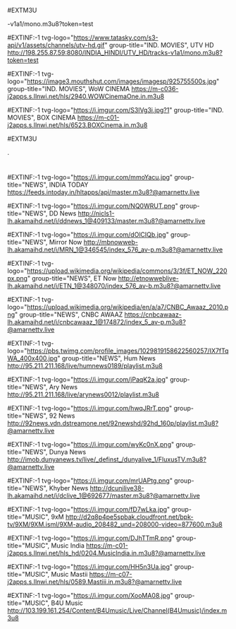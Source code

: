 
#EXTM3U

-v1a1/mono.m3u8?token=test

#EXTINF:-1 tvg-logo="https://www.tatasky.com/s3-api/v1/assets/channels/utv-hd.gif" group-title="IND. MOVIES", UTV HD
http://198.255.87.59:8080/INDIA_HINDI/UTV_HD/tracks-v1a1/mono.m3u8?token=test

#EXTINF:-1 tvg-logo="https://image3.mouthshut.com/images/imagesp/925755500s.jpg" group-title="IND. MOVIES", WoW CINEMA
https://m-c036-j2apps.s.llnwi.net/hls/2940.WOWCinemaOne.in.m3u8

#EXTINF:-1 tvg-logo="https://i.imgur.com/S3lVg3i.jpg?1" group-title="IND. MOVIES", BOX CINEMA
https://m-c01-j2apps.s.llnwi.net/hls/6523.BOXCinema.in.m3u8

#EXTM3U

.
#
#EXTINF:-1 tvg-logo="https://i.imgur.com/mmoYacu.jpg" group-title="NEWS", INDIA TODAY
https://feeds.intoday.in/hltapps/api/master.m3u8?@amarnettv.live

#EXTINF:-1 tvg-logo="https://i.imgur.com/NQ0WRUT.png" group-title="NEWS", DD News
http://nicls1-lh.akamaihd.net/i/ddnews_1@409133/master.m3u8?@amarnettv.live

#EXTINF:-1 tvg-logo="https://i.imgur.com/dOlCIQb.jpg" group-title="NEWS", Mirror Now
http://mbnowweb-lh.akamaihd.net/i/MRN_1@346545/index_576_av-p.m3u8?@amarnettv.live

#EXTINF:-1 tvg-logo="https://upload.wikimedia.org/wikipedia/commons/3/3f/ET_NOW_220px.png" group-title="NEWS", ET Now
http://etnowweblive-lh.akamaihd.net/i/ETN_1@348070/index_576_av-b.m3u8?@amarnettv.live

#EXTINF:-1 tvg-logo="https://upload.wikimedia.org/wikipedia/en/a/a7/CNBC_Awaaz_2010.png" group-title="NEWS", CNBC AWAAZ
https://cnbcawaaz-lh.akamaihd.net/i/cnbcawaaz_1@174872/index_5_av-p.m3u8?@amarnettv.live

#EXTINF:-1 tvg-logo="https://pbs.twimg.com/profile_images/1029819158622560257/IX7fTqWA_400x400.jpg" group-title="NEWS", Hum News
http://95.211.211.168/live/humnews0189/playlist.m3u8

#EXTINF:-1 tvg-logo="https://i.imgur.com/jPaqK2a.jpg" group-title="NEWS", Ary News
http://95.211.211.168/live/arynews0012/playlist.m3u8

#EXTINF:-1 tvg-logo="https://i.imgur.com/hwqJRrT.png" group-title="NEWS", 92 News
http://92news.vdn.dstreamone.net/92newshd/92hd_160p/playlist.m3u8?@amarnettv.live

#EXTINF:-1 tvg-logo="https://i.imgur.com/wyKc0nX.png" group-title="NEWS", Dunya News
http://imob.dunyanews.tv/live/_definst_/dunyalive_1/FluxusTV.m3u8?@amarnettv.live

#EXTINF:-1 tvg-logo="https://i.imgur.com/mrUAPtg.png" group-title="NEWS", Khyber News
http://dcunilive38-lh.akamaihd.net/i/dclive_1@692677/master.m3u8?@amarnettv.live

#EXTINF:-1 tvg-logo="https://i.imgur.com/fD7wLka.jpg" group-title="MUSIC", 9xM
http://d2q8p4pe5spbak.cloudfront.net/bpk-tv/9XM/9XM.isml/9XM-audio_208482_und=208000-video=877600.m3u8

#EXTINF:-1 tvg-logo="https://i.imgur.com/DJhTTmR.png" group-title="MUSIC", Music India
https://m-c01-j2apps.s.llnwi.net/hls_hd/0204.MusicIndia.in.m3u8?@amarnettv.live

#EXTINF:-1 tvg-logo="https://i.imgur.com/HH5n3Ua.jpg" group-title="MUSIC", Music Mastii
https://m-c07-j2apps.s.llnwi.net/hls/0589.Mastiii.in.m3u8?@amarnettv.live

#EXTINF:-1 tvg-logo="https://i.imgur.com/XooMA08.jpg" group-title="MUSIC", B4U Music
http://103.199.161.254/Content/B4Umusic/Live/Channel(B4Umusic)/index.m3u8

#
